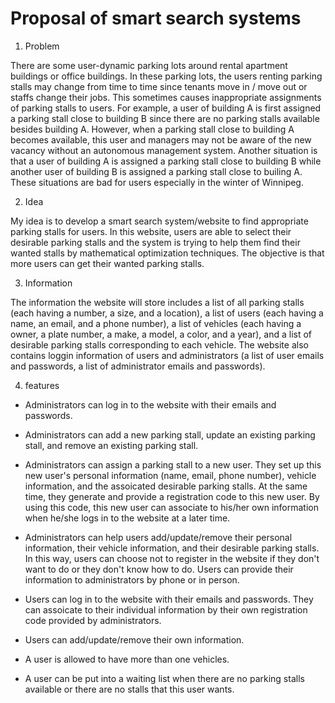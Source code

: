 
# Proposal of smart search systems

1. Problem

There are some user-dynamic parking lots around rental apartment buildings or office buildings. In these parking lots, the users renting parking stalls may change from time to time since tenants move in / move out or staffs change their jobs. This sometimes causes inappropriate assignments of parking stalls to users. For example, a user of building A is first assigned a parking stall close to building B since there are no parking stalls available besides building A. However, when a parking stall close to building A becomes available, this user and managers may not be aware of the new vacancy without an autonomous management system. Another situation is that 
a user of building A is assigned a parking stall close to building B while another user of building B is assigned a parking stall close to builing A. These situations are bad for users especially in the winter of Winnipeg.

2. Idea

My idea is to develop a smart search system/website to find appropriate parking stalls for users. In this website, users are able to select their desirable parking stalls and the system is trying to help them find their wanted stalls by mathematical optimization techniques. The objective is that more users can get their wanted parking stalls. 


3. Information

The information the website will store includes a list of all parking stalls (each having a number, a size, and a location), a list of users (each having a name, an email, and a phone number), a list of vehicles (each having a owner, a plate number, a make, a model, a color, and a year), and a list of desirable parking stalls corresponding to each vehicle. The website also contains loggin information of users and administrators (a list of user emails and passwords, a list of administrator emails and passwords). 


4. features

  - Administrators can log in to the website with their emails and passwords. 

  - Administrators can add a new parking stall, update an existing parking stall, and remove an existing parking stall.

  - Administrators can assign a parking stall to a new user. They set up this new user's personal information (name, email, phone number), vehicle information, and the assoicated desirable parking stalls. At the same time, they generate and provide a registration code to this new user. By using this code, this new user can associate to his/her own information when he/she logs in to the website at a later time.

  - Administrators can help users add/update/remove their personal information, their vehicle information, and their desirable parking stalls. In this way, users can choose not to register in the website if they don't want to do or they don't know how to do. Users can provide their information to administrators by phone or in person.

  - Users can log in to the website with their emails and passwords. They can assoicate to their individual information by their own registration code provided by administrators.

  - Users can add/update/remove their own information.

  - A user is allowed to have more than one vehicles.

  - A user can be put into a waiting list when there are no parking stalls available or there are no stalls that this user wants.

  

